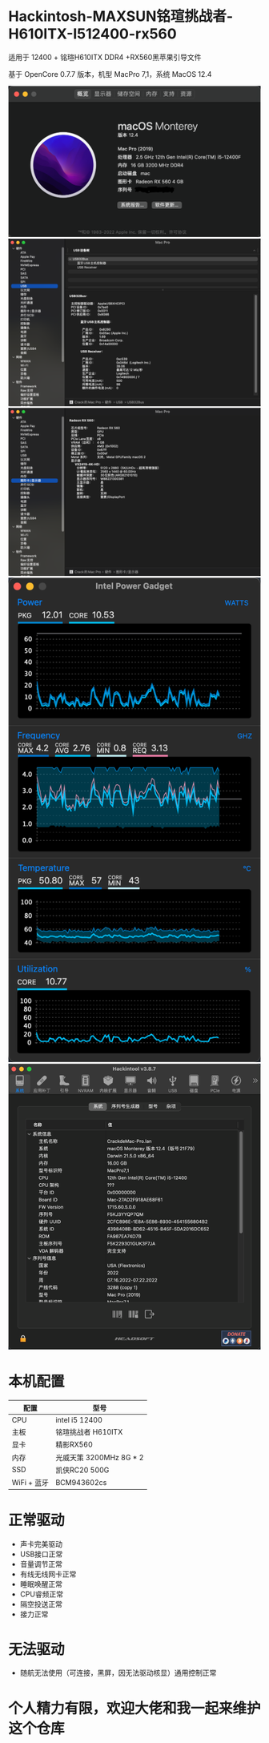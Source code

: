 # Hackintosh-MAXSUN铭瑄挑战者-H610ITX-I512400-rx560

适用于 12400 + 铭瑄H610ITX DDR4 +RX560黑苹果引导文件

基于 OpenCore 0.7.7 版本，机型 MacPro 7,1，系统 MacOS 12.4

![](1.png)![](2.png)![](3.png)![](4.png)![](5.png)
# 本机配置

| 配置        | 型号                   |
|-----------|----------------------|
| CPU       | intel i5 12400       |
| 主板        | 铭瑄挑战者 H610ITX        |
| 显卡        | 精影RX560              |
| 内存        | 光威天策  3200MHz 8G * 2 |
| SSD       | 凯侠RC20 500G          |
| WiFi + 蓝牙 | BCM943602cs          |

# 正常驱动
* 声卡完美驱动
* USB接口正常
* 音量调节正常
* 有线无线网卡正常
* 睡眠唤醒正常
* CPU睿频正常
* 隔空投送正常
* 接力正常

# 无法驱动
* 随航无法使用（可连接，黑屏，因无法驱动核显）通用控制正常


# 个人精力有限，欢迎大佬和我一起来维护这个仓库

